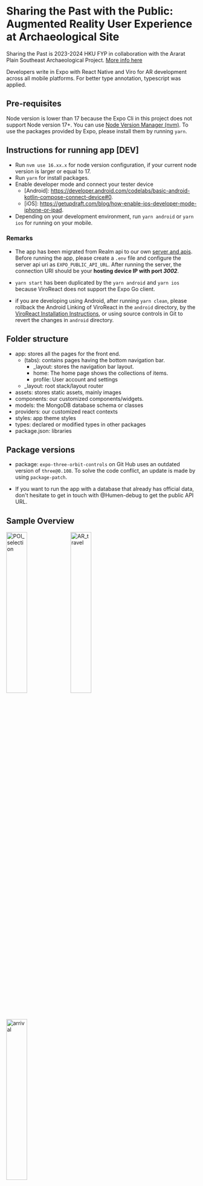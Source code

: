 # Sharing the Past with the Public: Augmented Reality User Experience at Archaeological Site

Sharing the Past is 2023-2024 HKU FYP in collaboration with the Ararat Plain Southeast Archaeological Project. [More info here](https://wp2023.cs.hku.hk/fyp23051/)

Developers write in Expo with React Native and Viro for AR development across all mobile platforms. For better type annotation, typescript was applied.

## Pre-requisites

Node version is lower than 17 because the Expo Cli in this project does not support Node version 17+. You can use [Node Version Manager (nvm)](https://www.freecodecamp.org/news/node-version-manager-nvm-install-guide/). To use the packages provided by Expo, please install them by running `yarn`.

## Instructions for running app [DEV]

- Run `nvm use 16.xx.x` for node version configuration, if your current node version is larger or equal to 17.
- Run `yarn` for install packages.
- Enable developer mode and connect your tester device
  - [Android]: <https://developer.android.com/codelabs/basic-android-kotlin-compose-connect-device#0>.
  - [iOS]: <https://getupdraft.com/blog/how-enable-ios-developer-mode-iphone-or-ipad>.
- Depending on your development environment, run `yarn android` or `yarn ios` for running on your mobile.

### Remarks

- The app has been migrated from Realm api to our own [server and apis](https://github.com/Humen-debug/XR-archaeology-server/tree/main). Before running the app, please create a `.env` file and configure the server api uri as `EXPO_PUBLIC_API_URL`. After running the server, the connection URI should be your **hosting device IP with port _3002_**.

- `yarn start` has been duplicated by the `yarn android` and `yarn ios` because ViroReact does not support the Expo Go client.

- if you are developing using Android, after running `yarn clean`, please rollback the Android Linking of ViroReact in the `android` directory, by the [ViroReact Installation Instructions](https://viro-community.readme.io/docs/installation-instructions), or using source controls in Git to revert the changes in `android` directory.

## Folder structure

- app: stores all the pages for the front end.
  - (tabs): contains pages having the bottom navigation bar.
    - \_layout: stores the navigation bar layout.
    - home: The home page shows the collections of items.
    - profile: User account and settings
  - \_layout: root stack/layout router
- assets: stores static assets, mainly images
- components: our customized components/widgets.
- models: the MongoDB database schema or classes
- providers: our customized react contexts
- styles: app theme styles
- types: declared or modified types in other packages
- package.json: libraries

## Package versions

- package: `expo-three-orbit-controls` on Git Hub uses an outdated version of `three@0.108`. To solve the code conflict, an update is made by using `package-patch`.

- If you want to run the app with a database that already has official data, don't hesitate to get in touch with @Humen-debug to get the public API URL.

## Sample Overview

<img src="https://github.com/Humen-debug/XR-archaeology-app/assets/70459494/1e0d045f-a1e3-4ad8-9a31-bc7277081bee.png" data-canonical-src="https://github.com/Humen-debug/XR-archaeology-app/assets/70459494/1e0d045f-a1e3-4ad8-9a31-bc7277081bee.png" width="33%" alt="POI_selection"/>
<img src="https://github.com/Humen-debug/XR-archaeology-app/assets/70459494/ce90798f-7193-415f-876b-1f7d7b2add05" data-canonical-src="https://github.com/Humen-debug/XR-archaeology-app/assets/70459494/ce90798f-7193-415f-876b-1f7d7b2add05" width="33%" alt="AR_travel"/>
<img width="33%" alt="arrival" src="https://github.com/Humen-debug/XR-archaeology-app/assets/70459494/fa0b0fd2-6b37-4212-a17a-87aaf2f587e5">
<br/>
AR travel directs the user to the points of interest on the selected route.
<br/>

<img width="33%" src="https://github.com/Humen-debug/XR-archaeology-app/assets/70459494/51ee891f-0d39-4d9c-b833-5ae900c16e6e"/>
<img width="33%" src="https://github.com/Humen-debug/XR-archaeology-app/assets/70459494/ef406331-694d-4812-bcd2-08980947a3c1"/>
<img width="33%" src="https://github.com/Humen-debug/XR-archaeology-app/assets/70459494/9ff9306f-b15c-48e2-b226-f6a7a2806324"/>
<br/>
Explore attractions in Vedi River Valley.
<br/>


